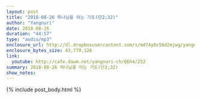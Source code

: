 ```yaml
---
layout: post
title: "2018-08-26 하나님을 아는 기도(단2;32)"
author: "Yangnuri"
date: 2018-08-26
duration: "44:57"
type: "audio/mp3"
enclosure_url: http://dl.dropboxusercontent.com/s/md74y0c56d2mjwg/yangnurichurch180826.mp3
enclosure_bytes_size: 43,779,126
link:
  youtube: http://cafe.daum.net/yangnuri-ch/Q6h4/252
summary: 2018-08-26 하나님을 아는 기도(단2;32)
show_notes:
---
```


{% include post_body.html %}
